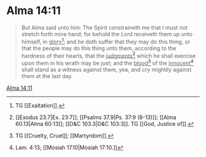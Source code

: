 # Alma 14:11

> But Alma said unto him: The Spirit constraineth me that I must not stretch forth mine hand; for behold the Lord receiveth them up unto himself, in <u>glory</u>[^a]; and he doth suffer that they may do this thing, or that the people may do this thing unto them, according to the hardness of their hearts, that the <u>judgments</u>[^b] which he shall exercise upon them in his wrath may be just; and the <u>blood</u>[^c] of the <u>innocent</u>[^d] shall stand as a witness against them, yea, and cry mightily against them at the last day.

[Alma 14:11](https://www.churchofjesuschrist.org/study/scriptures/bofm/alma/14?lang=eng&id=p11#p11)


[^a]: TG [[Exaltation]].
[^b]: [[Exodus 23.7|Ex. 23:7]]; [[Psalms 37.9|Ps. 37:9 (8-13)]]; [[Alma 60.13|Alma 60:13]]; [[D&C 103.3|D&C 103:3]]. TG [[God, Justice of]].
[^c]: TG [[Cruelty, Cruel]]; [[Martyrdom]].
[^d]: Lam. 4:13; [[Mosiah 17.10|Mosiah 17:10.]]
